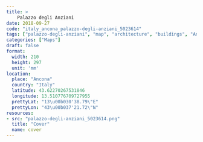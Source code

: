 ```yaml
---
title: > 
    Palazzo degli Anziani
date: 2018-09-27
code: "italy_ancona_palazzo-degli-anziani_5023614"
tags: ["palazzo-degli-anziani", "map", "architecture", "buildings", "Ancona", "Italy"]
categories: ["Maps"]
draft: false
format:
  width: 210
  height: 297
  unit: 'mm'
location:
  place: "Ancona"
  country: "Italy"
  latitude: 43.62270267531846
  longitude: 13.510776709727955
  prettyLat: "13\u00b030'38.79\"E"
  prettyLon: "43\u00b037'21.72\"N"
resources:
- src: "palazzo-degli-anziani_5023614.png"
  title: "Cover"
  name: cover
---
```

